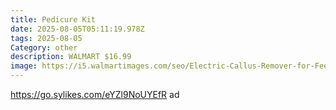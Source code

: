 ```yaml
---
title: Pedicure Kit
date: 2025-08-05T05:11:19.978Z
tags: 2025-08-05
Category: other
description: WALMART $16.99
image: https://i5.walmartimages.com/seo/Electric-Callus-Remover-for-Feet-RUTAWZ-Rechargeable-Foot-Grinder-Callus-Shaver-with-10-Piece-Pedicure-Kit_0a3de290-dae0-40ac-890a-6c98670ec378.8795a417ff16a1f84a49149b1827d52a.jpeg?odnHeight=2000&odnWidth=2000&odnBg=FFFFFF
---
```

https://go.sylikes.com/eYZl9NoUYEfR ad